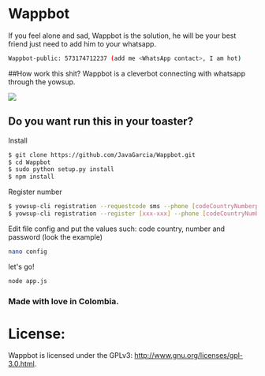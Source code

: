 # Wappbot
If you feel alone and sad, Wappbot is the solution, he will be your best friend just need to add him to your whatsapp.
 ```sh
Wappbot-public: 573174712237 (add me <WhatsApp contact>, I am hot)
```
##How work this shit?
Wappbot is a cleverbot connecting with whatsapp through the yowsup.

<img src="https://fbcdn-sphotos-h-a.akamaihd.net/hphotos-ak-xpf1/v/t34.0-12/11008897_10206465163571731_2079930360_n.jpg?oh=dcbe5a47d3cac493e705fbb0a68373d5&oe=54EF863D&__gda__=1424985324_f961e6ef696e0153df1475e37723abfc" />

## Do you want run this in your toaster?
Install
```sh
$ git clone https://github.com/JavaGarcia/Wappbot.git
$ cd Wappbot
$ sudo python setup.py install
$ npm install
```
Register number
```sh
$ yowsup-cli registration --requestcode sms --phone [codeCountryNumberphone] --cc [codeCountry] --mcc [mobileCountryCode] --mnc [networkCountryCode]
$ yowsup-cli registration --register [xxx-xxx] --phone [codeCountryNumberphone] --cc [codeCountry]
```
Edit file config and put the values such: code country, number and password (look the example)
```sh
nano config
```
let's go!
```sh
node app.js
```



### Made with love in Colombia.
# License:

Wappbot is licensed under the GPLv3: http://www.gnu.org/licenses/gpl-3.0.html. 

